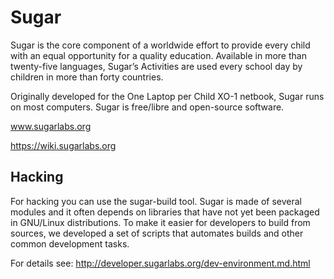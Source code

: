 Sugar
=====

Sugar is the core component of a worldwide effort to provide every
child with an equal opportunity for a quality education. Available in
more than twenty-five languages, Sugar’s Activities are used every
school day by children in more than forty countries.

Originally developed for the One Laptop per Child XO-1 netbook, Sugar
runs on most computers. Sugar is free/libre and open-source software.

www.sugarlabs.org

https://wiki.sugarlabs.org

Hacking
-------

For hacking you can use the sugar-build tool. Sugar is made of several modules and it often depends on libraries that have not yet been packaged in GNU/Linux distributions. To make it easier for developers to build from sources, we developed a set of scripts that automates builds and other common development tasks. 

For details see: http://developer.sugarlabs.org/dev-environment.md.html
